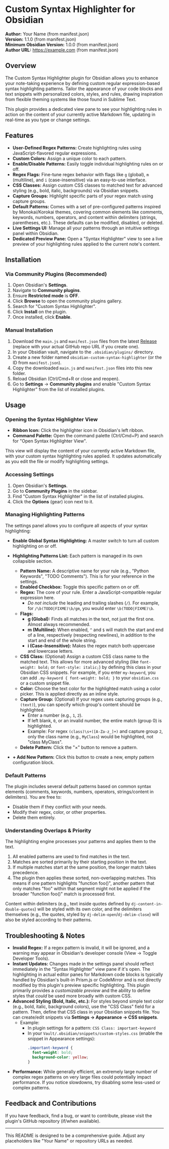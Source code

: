 
# Custom Syntax Highlighter for Obsidian

**Author:** Your Name (from manifest.json)  
**Version:** 1.1.0 (from manifest.json)  
**Minimum Obsidian Version:** 1.0.0 (from manifest.json)  
**Author URL:** https://example.com (from manifest.json)
<!-- Optional: **Funding URL:** https://www.buymeacoffee.com/yourusername -->

## Overview

The Custom Syntax Highlighter plugin for Obsidian allows you to enhance your note-taking experience by defining custom regular expression-based syntax highlighting patterns. Tailor the appearance of your code blocks and text snippets with personalized colors, styles, and rules, drawing inspiration from flexible theming systems like those found in Sublime Text.

This plugin provides a dedicated view pane to see your highlighting rules in action on the content of your currently active Markdown file, updating in real-time as you type or change settings.

## Features

*   **User-Defined Regex Patterns:** Create highlighting rules using JavaScript-flavored regular expressions.
*   **Custom Colors:** Assign a unique color to each pattern.
*   **Enable/Disable Patterns:** Easily toggle individual highlighting rules on or off.
*   **Regex Flags:** Fine-tune regex behavior with flags like `g` (global), `m` (multiline), and `i` (case-insensitive) via an easy-to-use interface.
*   **CSS Classes:** Assign custom CSS classes to matched text for advanced styling (e.g., bold, italic, backgrounds) via Obsidian snippets.
*   **Capture Groups:** Highlight specific parts of your regex match using capture groups.
*   **Default Patterns:** Comes with a set of pre-configured patterns inspired by Monokai/Korokai themes, covering common elements like comments, keywords, numbers, operators, and content within delimiters (strings, parentheses, etc.). These defaults can be modified, disabled, or deleted.
*   **Live Settings UI:** Manage all your patterns through an intuitive settings panel within Obsidian.
*   **Dedicated Preview Pane:** Open a "Syntax Highlighter" view to see a live preview of your highlighting rules applied to the current note's content.

## Installation

### Via Community Plugins (Recommended)

1.  Open Obsidian's **Settings**.
2.  Navigate to **Community plugins**.
3.  Ensure **Restricted mode** is **OFF**.
4.  Click **Browse** to open the community plugins gallery.
5.  Search for "Custom Syntax Highlighter".
6.  Click **Install** on the plugin.
7.  Once installed, click **Enable**.

### Manual Installation

1.  Download the `main.js` and `manifest.json` files from the latest [Release](https.github.com/your-repo-url/releases/latest) (replace with your actual GitHub repo URL if you create one).
2.  In your Obsidian vault, navigate to the `.obsidian/plugins/` directory.
3.  Create a new folder named `obsidian-custom-syntax-highlighter` (or the ID from `manifest.json`).
4.  Copy the downloaded `main.js` and `manifest.json` files into this new folder.
5.  Reload Obsidian (Ctrl/Cmd+R or close and reopen).
6.  Go to **Settings** -> **Community plugins** and enable "Custom Syntax Highlighter" from the list of installed plugins.

## Usage

### Opening the Syntax Highlighter View

*   **Ribbon Icon:** Click the highlighter icon in Obsidian's left ribbon.
*   **Command Palette:** Open the command palette (Ctrl/Cmd+P) and search for "Open Syntax Highlighter View".

This view will display the content of your currently active Markdown file, with your custom syntax highlighting rules applied. It updates automatically as you edit the file or modify highlighting settings.

### Accessing Settings

1.  Open Obsidian's **Settings**.
2.  Go to **Community Plugins** in the sidebar.
3.  Find "Custom Syntax Highlighter" in the list of installed plugins.
4.  Click the **Options** (gear) icon next to it.

### Managing Highlighting Patterns

The settings panel allows you to configure all aspects of your syntax highlighting:

*   **Enable Global Syntax Highlighting:** A master switch to turn all custom highlighting on or off.

*   **Highlighting Patterns List:** Each pattern is managed in its own collapsible section.
    *   **Pattern Name:** A descriptive name for your rule (e.g., "Python Keywords", "TODO Comments"). This is for your reference in the settings.
    *   **Enabled Checkbox:** Toggle this specific pattern on or off.
    *   **Regex:** The core of your rule. Enter a JavaScript-compatible regular expression here.
        *   *Do not include* the leading and trailing slashes (`/`). For example, for `/\b(TODO|FIXME)\b/gm`, you would enter `\b(TODO|FIXME)\b`.
    *   **Flags:**
        *   **g (Global):** Finds all matches in the text, not just the first one. Almost always recommended.
        *   **m (Multiline):** When enabled, `^` and `$` will match the start and end of a line, respectively (respecting newlines), in addition to the start and end of the whole string.
        *   **i (Case-Insensitive):** Makes the regex match both uppercase and lowercase letters.
    *   **CSS Class:** (Optional) Assign a custom CSS class name to the matched text. This allows for more advanced styling (like `font-weight: bold;` or `font-style: italic;`) by defining this class in your Obsidian CSS snippets. For example, if you enter `my-keyword`, you can add `.my-keyword { font-weight: bold; }` to your `obsidian.css` or a custom snippet file.
    *   **Color:** Choose the text color for the highlighted match using a color picker. This is applied directly as an inline style.
    *   **Capture Group:** (Optional) If your regex uses capturing groups (e.g., `(text)`), you can specify which group's content should be highlighted.
        *   Enter a number (e.g., `1`, `2`).
        *   If left blank, `0`, or an invalid number, the entire match (group 0) is highlighted.
        *   Example: For regex `(class)\s+([A-Za-z_]+)` and capture group `2`, only the class name (e.g., `MyClass`) would be highlighted, not "class MyClass".
    *   **Delete Pattern:** Click the "×" button to remove a pattern.

*   **+ Add New Pattern:** Click this button to create a new, empty pattern configuration block.

### Default Patterns

The plugin includes several default patterns based on common syntax elements (comments, keywords, numbers, operators, strings/content in delimiters). You are free to:
*   Disable them if they conflict with your needs.
*   Modify their regex, color, or other properties.
*   Delete them entirely.

### Understanding Overlaps & Priority

The highlighting engine processes your patterns and applies them to the text.
1.  All enabled patterns are used to find matches in the text.
2.  Matches are sorted primarily by their starting position in the text.
3.  If multiple matches start at the same position, the longer match takes precedence.
4.  The plugin then applies these sorted, non-overlapping matches. This means if one pattern highlights "function foo()", another pattern that only matches "foo" within that segment might not be applied if the broader "function foo()" match is processed first.

Content within delimiters (e.g., text inside quotes defined by `dj-content-in-double-quotes`) will be styled with its own color, and the delimiters themselves (e.g., the quotes, styled by `dj-delim-open`/`dj-delim-close`) will also be styled according to their patterns.

## Troubleshooting & Notes

*   **Invalid Regex:** If a regex pattern is invalid, it will be ignored, and a warning may appear in Obsidian's developer console (View -> Toggle Developer Tools).
*   **Instant Updates:** Changes made in the settings panel should reflect immediately in the "Syntax Highlighter" view pane if it's open. The highlighting in actual editor panes for Markdown code blocks is typically handled by Obsidian's built-in Prism.js or CodeMirror and is not directly modified by this plugin's preview specific highlighting. This plugin primarily provides a *customizable preview* and the ability to define styles that *could* be used more broadly with custom CSS.
*   **Advanced Styling (Bold, Italic, etc.):** For styles beyond simple text color (e.g., bold, italic, background colors), use the "CSS Class" field for a pattern. Then, define that CSS class in your Obsidian snippets file. You can create/edit snippets via **Settings -> Appearance -> CSS snippets**.
    *   Example:
        *   In plugin settings for a pattern: `CSS Class: important-keyword`
        *   In your `Vault/.obsidian/snippets/custom-styles.css` (enable the snippet in Appearance settings):
            ```css
            .important-keyword {
              font-weight: bold;
              background-color: yellow;
            }
            ```
*   **Performance:** While generally efficient, an extremely large number of complex regex patterns on very large files could potentially impact performance. If you notice slowdowns, try disabling some less-used or complex patterns.

## Feedback and Contributions

If you have feedback, find a bug, or want to contribute, please visit the plugin's GitHub repository (if/when available).
<!-- Example: [GitHub Repository](https://github.com/your-username/obsidian-custom-syntax-highlighter) -->

---

This README is designed to be a comprehensive guide. Adjust any placeholders like "Your Name" or repository URLs as needed.
